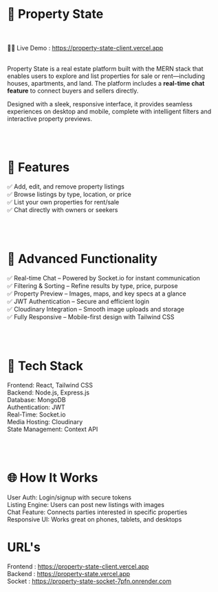 # 🏡 Property State
<br></br>
🔗🚀 Live Demo : https://property-state-client.vercel.app
<br></br>

Property State is a real estate platform built with the MERN stack that enables users to explore and list properties for sale or rent—including houses, apartments, and land. The platform includes a **real-time chat feature** to connect buyers and sellers directly.

Designed with a sleek, responsive interface, it provides seamless experiences on desktop and mobile, complete with intelligent filters and interactive property previews.

<br></br>

# 🏡 Features

✅ Add, edit, and remove property listings      
✅ Browse listings by type, location, or price  
✅ List your own properties for rent/sale  
✅ Chat directly with owners or seekers  

<br></br>

# 🔧 Advanced Functionality  
✅ Real-time Chat – Powered by Socket.io for instant communication  
✅ Filtering & Sorting – Refine results by type, price, purpose  
✅ Property Preview – Images, maps, and key specs at a glance  
✅ JWT Authentication – Secure and efficient login  
✅ Cloudinary Integration – Smooth image uploads and storage  
✅ Fully Responsive – Mobile-first design with Tailwind CSS  

<br></br>

# 🔨 Tech Stack  
Frontend: React, Tailwind CSS  
Backend: Node.js, Express.js  
Database: MongoDB  
Authentication: JWT  
Real-Time: Socket.io  
Media Hosting: Cloudinary  
State Management: Context API  

<br></br>

# 🌐 How It Works  
User Auth: Login/signup with secure tokens  
Listing Engine: Users can post new listings with images  
Chat Feature: Connects parties interested in specific properties  
Responsive UI: Works great on phones, tablets, and desktops


# URL's

Frontend : https://property-state-client.vercel.app  
Backend : https://property-state.vercel.app  
Socket : https://property-state-socket-7pfn.onrender.com  

